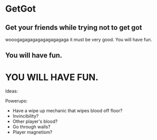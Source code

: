 # GetGot
## Get your friends while trying not to get got



wooogagagagagagagagagaga
it must be very good.
You will have fun.
## You will have fun.

# YOU WILL HAVE FUN.



Ideas:


Powerups:
- Have a wipe up mechanic that wipes blood off floor?
- Invincibility?
- Other player's blood?
- Go through walls?
- Player magnetism?